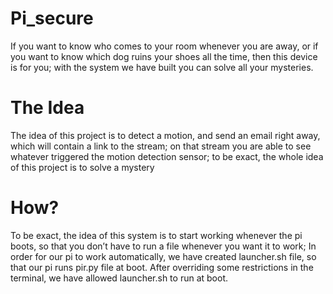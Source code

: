 # Pi_secure
If you want to know who comes to your room whenever you are away, or if you want to know which dog ruins your shoes all the time, then this device is for you; with the system we have built you can solve all your mysteries. 
# The Idea
The idea of this project is to detect a motion, and send an email right away, which will contain a link to the stream; on that stream you are able to see whatever triggered the motion detection sensor; to be exact, the whole idea of this project is to solve a mystery
# How? 
To be exact, the idea of this system is to start working whenever the pi boots, so that you don’t have to run a file whenever you want it to work; In order for our pi to work automatically, we have created launcher.sh file, so that our pi runs pir.py file at boot. After overriding some restrictions in the terminal, we have allowed launcher.sh to run at boot.

